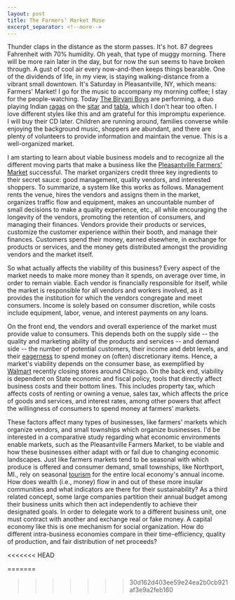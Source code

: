```yaml
---
layout: post
title: The Farmers' Market Muse
excerpt_separator: <!--more-->
---
```


Thunder claps in the distance as the storm passes. It's hot. 87 degrees Fahrenheit with 70% humidity. Oh yeah, that type of muggy morning. There will be more rain later in the day, but for now the sun seems to have broken through. A gust of cool air every now-and-then keeps things bearable. One of the dividends of life, in my view, is staying walking-distance from a vibrant small downtown. <!--more--> It's Saturday in Pleasantville, NY, which means: Farmers' Market! I go for the music to accompany my morning coffee; I stay for the people-watching. Today [The Biryani Boys](https://www.thebiryaniboys.com/) are performing, a duo playing Indian [ragas](https://mustafabhagat.bandcamp.com/album/puja) on the [sitar](https://en.wikipedia.org/wiki/Sitar) and [tabla](https://en.wikipedia.org/wiki/Tabla), which I don't hear too often. I love different styles like this and am grateful for this impromptu experience. I will buy their CD later. Children are running around, families converse while enjoying the background music, shoppers are abundant, and there are plenty of volunteers to provide information and maintain the venue. This is a well-organized market.

I am starting to learn about viable business models and to recognize all the different moving parts that make a business like the [Pleasantville Farmers' Market](https://www.pleasantvillefarmersmarket.org/) successful. The market organizers credit three key ingredients to their secret sauce: good management, quality vendors, and interested shoppers. To summarize, a system like this works as follows. Management rents the venue, hires the vendors and assigns them in the market, organizes traffic flow and equipment, makes an uncountable number of small decisions to make a quality experience, etc., all while encouraging the longevity of the vendors, promoting the retention of consumers, and managing their finances. Vendors provide their products or services, customize the customer experience within their booth, and manage their finances. Customers spend their money, earned elsewhere, in exchange for products or services, and the money gets distributed amongst the providing vendors and the market itself. 

So what actually affects the viability of this business? Every aspect of the market needs to make more money than it spends, on average over time, in order to remain viable. Each vendor is financially responsible for itself, while the market is responsible for all vendors and workers involved, as it provides the institution for which the vendors congregate and meet consumers. Income is solely based on consumer discretion, while costs include equipment, labor, venue, and interest payments on any loans. 

On the front end, the vendors and overall experience of the market must provide value to consumers. This depends both on the supply side -- the quality and marketing ability of the products and services --  and demand side -- the number of potential customers, their income and debt levels, and their [eagerness](https://adropintheoceanshop.com/blogs/blog/what-is-manufactured-demand#:~:text=Manufactured%20demand%20is%20a%20marketing,Like%20tap%20water.) to spend money on (often) discretionary items. Hence, a market's viability depends on the consumer base, as exemplified by [Walmart](https://abc7chicago.com/chicago-walmart-stores-closing-near-me-chatham-store-closings/13118712/) recently closing stores around Chicago. On the back end, viability is dependent on State economic and fiscal policy, tools that directly affect business costs and their bottom lines. This includes property tax, which affects costs of renting or owning a venue, sales tax, which affects the price of goods and services, and interest rates, among other powers that affect the willingness of consumers to spend money at farmers' markets. 

These factors affect many types of businesses, like farmers' markets which organize vendors, and small townships which organize businesses. I'd be interested in a comparative study regarding what economic environments enable markets, such as the Pleasantville Farmers Market, to be viable and how these businesses either adapt with or fail due to changing economic landscapes. Just like farmers markets tend to be seasonal with which produce is offered and consumer demand, small townships, like Northport, MI., rely on seasonal [tourism](https://www.michigan.org/city/northport) for the entire local economy's annual income. How does wealth (i.e., money) flow in and out of these more insular communities and what indicators are there for their sustainability? As a third related concept, some large companies partition their annual budget among their business units which then act independently to achieve their designated goals. In order to delegate work to a different business unit, one must contract with another and exchange real or fake money. A capital economy like this is one mechanism for social organization. How do different intra-business economies compare in their time-efficiency, quality of production, and fair distribution of net proceeds?

<<<<<<< HEAD

=======
>>>>>>> 30d162d403ee59e24ea2b0cb921af3e9a2feb160





